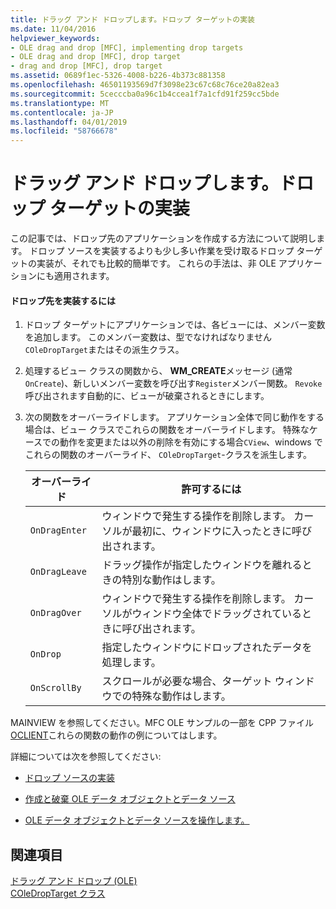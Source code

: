 ```yaml
---
title: ドラッグ アンド ドロップします。ドロップ ターゲットの実装
ms.date: 11/04/2016
helpviewer_keywords:
- OLE drag and drop [MFC], implementing drop targets
- OLE drag and drop [MFC], drop target
- drag and drop [MFC], drop target
ms.assetid: 0689f1ec-5326-4008-b226-4b373c881358
ms.openlocfilehash: 46501193569d7f3098e23c67c68c76ce20a82ea3
ms.sourcegitcommit: 5cecccba0a96c1b4ccea1f7a1cfd91f259cc5bde
ms.translationtype: MT
ms.contentlocale: ja-JP
ms.lasthandoff: 04/01/2019
ms.locfileid: "58766678"
---
```

# <a name="drag-and-drop-implementing-a-drop-target"></a>ドラッグ アンド ドロップします。ドロップ ターゲットの実装

この記事では、ドロップ先のアプリケーションを作成する方法について説明します。 ドロップ ソースを実装するよりも少し多い作業を受け取るドロップ ターゲットの実装が、それでも比較的簡単です。 これらの手法は、非 OLE アプリケーションにも適用されます。

#### <a name="to-implement-a-drop-target"></a>ドロップ先を実装するには

1. ドロップ ターゲットにアプリケーションでは、各ビューには、メンバー変数を追加します。 このメンバー変数は、型でなければなりません`COleDropTarget`またはその派生クラス。

1. 処理するビュー クラスの関数から、 **WM_CREATE**メッセージ (通常`OnCreate`)、新しいメンバー変数を呼び出す`Register`メンバー関数。 `Revoke` 呼び出されます自動的に、ビューが破棄されるときにします。

1. 次の関数をオーバーライドします。 アプリケーション全体で同じ動作をする場合は、ビュー クラスでこれらの関数をオーバーライドします。 特殊なケースでの動作を変更または以外の削除を有効にする場合`CView`、windows でこれらの関数のオーバーライド、 `COleDropTarget`-クラスを派生します。

    |オーバーライド|許可するには|
    |--------------|--------------|
    |`OnDragEnter`|ウィンドウで発生する操作を削除します。 カーソルが最初に、ウィンドウに入ったときに呼び出されます。|
    |`OnDragLeave`|ドラッグ操作が指定したウィンドウを離れるときの特別な動作はします。|
    |`OnDragOver`|ウィンドウで発生する操作を削除します。 カーソルがウィンドウ全体でドラッグされているときに呼び出されます。|
    |`OnDrop`|指定したウィンドウにドロップされたデータを処理します。|
    |`OnScrollBy`|スクロールが必要な場合、ターゲット ウィンドウでの特殊な動作はします。|

MAINVIEW を参照してください。MFC OLE サンプルの一部を CPP ファイル[OCLIENT](../overview/visual-cpp-samples.md)これらの関数の動作の例についてはします。

詳細については次を参照してください:

- [ドロップ ソースの実装](../mfc/drag-and-drop-implementing-a-drop-source.md)

- [作成と破棄 OLE データ オブジェクトとデータ ソース](../mfc/data-objects-and-data-sources-creation-and-destruction.md)

- [OLE データ オブジェクトとデータ ソースを操作します。](../mfc/data-objects-and-data-sources-manipulation.md)

## <a name="see-also"></a>関連項目

[ドラッグ アンド ドロップ (OLE)](../mfc/drag-and-drop-ole.md)<br/>
[COleDropTarget クラス](../mfc/reference/coledroptarget-class.md)
